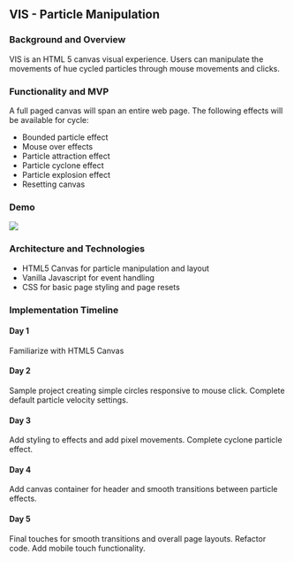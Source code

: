 ## VIS - Particle Manipulation ##
### Background and Overview ###
VIS is an HTML 5 canvas visual experience.  Users can manipulate the movements of hue cycled particles through mouse movements and clicks.


### Functionality and MVP ###
A full paged canvas will span an entire web page. The following effects will be available for cycle:
- Bounded particle effect
- Mouse over effects
- Particle attraction effect
- Particle cyclone effect
- Particle explosion effect
- Resetting canvas


### Demo ###
![](https://i.imgur.com/UeszUvm.png)

### Architecture and Technologies ###
- HTML5 Canvas for particle manipulation and layout
- Vanilla Javascript for event handling
- CSS for basic page styling and page resets


### Implementation Timeline ###
#### Day 1 ####
Familiarize with HTML5 Canvas
#### Day 2 ####
Sample project creating simple circles responsive to mouse click.
Complete default particle velocity settings.
#### Day 3 ####
Add styling to effects and add pixel movements.
Complete cyclone particle effect.
#### Day 4 ####
Add canvas container for header and smooth transitions between particle effects.
#### Day 5 ####
Final touches for smooth transitions and overall page layouts.
Refactor code. 
Add mobile touch functionality.
